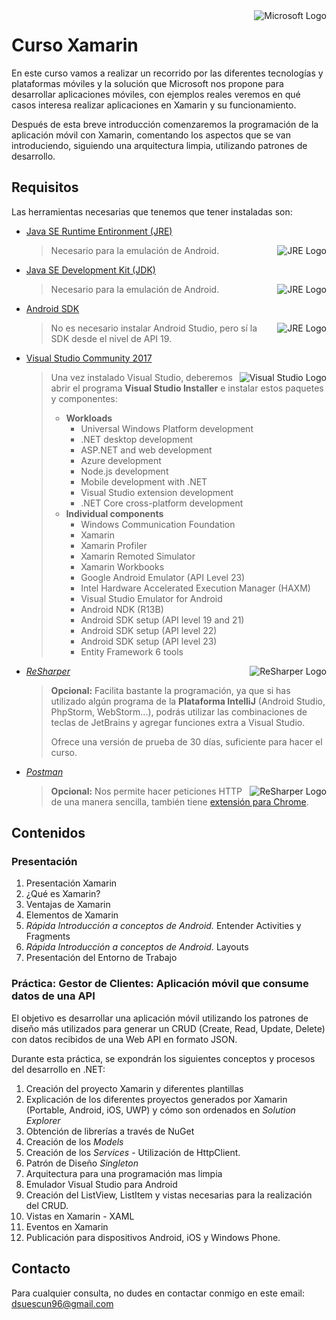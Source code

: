 <img align="right" alt="Microsoft Logo" src="https://chocolatey.org/content/packageimages/xamarin-profiler.0.38.0.png">

# Curso Xamarin

En este curso vamos a realizar un recorrido por las diferentes tecnologías y plataformas móviles y la solución que Microsoft nos propone para desarrollar aplicaciones móviles, con ejemplos reales veremos en qué casos interesa realizar aplicaciones en Xamarin y su funcionamiento.

Después de esta breve introducción comenzaremos la programación de la aplicación móvil con Xamarin, comentando los aspectos que se van introduciendo, siguiendo una arquitectura limpia, utilizando patrones de desarrollo.

## Requisitos

Las herramientas necesarias que tenemos que tener instaladas son:

- [Java SE Runtime Entironment (JRE)](http://www.oracle.com/technetwork/java/javase/downloads/jre8-downloads-2133155.html)      

  <img alt="JRE Logo" align="right" src="https://pics.computerbase.de/1/4/0/5/2/logo-64.e24458c5.png">

  > Necesario para la emulación de Android.


- [Java SE Development Kit (JDK)](http://www.oracle.com/technetwork/java/javase/downloads/jdk8-downloads-2133151.html)      

  <img alt="JRE Logo" align="right" src="https://pics.computerbase.de/1/4/0/5/2/logo-64.e24458c5.png">

  > Necesario para la emulación de Android.

- [Android SDK](https://developer.android.com/studio/index.html)      

  <img alt="JRE Logo" align="right" src="https://a.fsdn.com/sd/topics/android_64.png">

  > No es necesario instalar Android Studio, pero sí la SDK desde el nivel de API 19.

- [Visual Studio Community 2017](https://www.visualstudio.com/thank-you-downloading-visual-studio/?sku=Community&rel=15/)                                                                                                                     

  <img alt="Visual Studio Logo" align="right" src="http://csharpcorner.mindcrackerinc.netdna-cdn.com/UploadFile/MinorCatImages/061231AM.png.ashx?width=64&height=64">

  > Una vez instalado Visual Studio, deberemos abrir el programa **Visual Studio Installer** e instalar estos paquetes y componentes:
  >
  > - **Workloads**
  >   - Universal Windows Platform development
  >   - .NET desktop development
  >   - ASP.NET and web development
  >   - Azure development
  >   - Node.js development
  >   - Mobile development with .NET
  >   - Visual Studio extension development
  >   - .NET Core cross-platform development
  > - **Individual components**
  >   - Windows Communication Foundation
  >   - Xamarin
  >   - Xamarin Profiler
  >   - Xamarin Remoted Simulator
  >   - Xamarin Workbooks
  >   - Google Android Emulator (API Level 23)
  >   - Intel Hardware Accelerated Execution Manager (HAXM)
  >   - Visual Studio Emulator for Android
  >   - Android NDK (R13B)
  >   - Android SDK setup (API level 19 and 21)
  >   - Android SDK setup (API level 22)
  >   - Android SDK setup (API level 23)
  >   - Entity Framework 6 tools

- [*ReSharper*](https://www.jetbrains.com/resharper/)                                                                                                                                                      <img alt="ReSharper Logo" align="right" src="https://resources.jetbrains.com/storage/ui/favicons/apple-touch-icon-60x60.png">

  > **Opcional:** Facilita bastante la programación, ya que si has utilizado algún programa de la **Plataforma IntelliJ** (Android Studio, PhpStorm, WebStorm...), podrás utilizar las combinaciones de teclas de JetBrains y agregar funciones extra a Visual Studio.
  >
  > Ofrece una versión de prueba de 30 días, suficiente para hacer el curso.

- [*Postman*](https://www.getpostman.com/)    

  <img alt="ReSharper Logo" align="right" src="https://lh3.googleusercontent.com/8T1sK3krF94U1CQhVHMHUwtdRrrJtawv00SHulg0CAqYVKshjpchTfPpTuct745aysJbS94V=w50-h50-e365">  

  > **Opcional:** Nos permite hacer peticiones HTTP de una manera sencilla, también tiene [extensión para Chrome](https://chrome.google.com/webstore/detail/postman/fhbjgbiflinjbdggehcddcbncdddomop?hl=en).


## Contenidos

### Presentación

1. Presentación Xamarin
2. ¿Qué es Xamarin?
3. Ventajas de Xamarin
4. Elementos de Xamarin
5. *Rápida Introducción a conceptos de Android.* Entender Activities y Fragments
6. *Rápida Introducción a conceptos de Android.* Layouts
7. Presentación del Entorno de Trabajo

### Práctica: Gestor de Clientes: Aplicación móvil que consume datos de una API

El objetivo es desarrollar una aplicación móvil utilizando los patrones de diseño más utilizados para generar un CRUD (Create, Read, Update, Delete) con datos recibidos de una Web API en formato JSON.

Durante esta práctica, se expondrán los siguientes conceptos y procesos del desarrollo en .NET:

1. Creación del proyecto Xamarin y diferentes plantillas
2. Explicación de los diferentes proyectos generados por Xamarin (Portable, Android, iOS, UWP) y cómo son ordenados en *Solution Explorer*
3. Obtención de librerías a través de NuGet
4. Creación de los *Models*
5. Creación de los *Services* - Utilización de HttpClient.
6. Patrón de Diseño *Singleton*
7. Arquitectura para una programación mas limpia
8. Emulador Visual Studio para Android
9. Creación del ListView, ListItem y vistas necesarias para la realización del CRUD.
10. Vistas en Xamarin - XAML
11. Eventos en Xamarin
12. Publicación para dispositivos Android, iOS y Windows Phone.

## Contacto

Para cualquier consulta, no dudes en contactar conmigo en este email: <dsuescun96@gmail.com>
